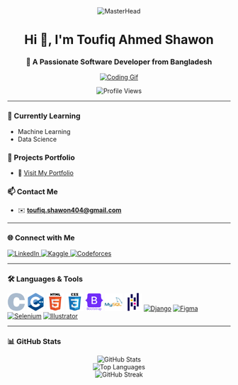 <div align="center">
  <img src="https://media.giphy.com/media/KA593kO0JvXMs/giphy.gif" alt="MasterHead" style="width: 100%; max-height: 400px; object-fit: cover;" />
</div>


<h1 align="center">Hi 👋, I'm Toufiq Ahmed Shawon</h1>
<h3 align="center">🚀 A Passionate Software Developer from Bangladesh</h3>

<p align="center">
  <a href="https://t-shawon.github.io/" target="_blank">
    <img src="https://c.tenor.com/GfSX-u7VGM4AAAAC/coding.gif" alt="Coding Gif" width="300"/>
  </a>
</p>

<p align="center">
  <img src="https://komarev.com/ghpvc/?username=t-shawon&label=Profile%20Views&color=0e75b6&style=flat" alt="Profile Views" />
</p>

---

### 🌱 Currently Learning
- Machine Learning
- Data Science

### 💼 Projects Portfolio
- 🔗 [Visit My Portfolio](https://t-shawon.github.io/)

### 📫 Contact Me
- ✉️ **toufiq.shawon404@gmail.com**

---

### 🌐 Connect with Me

<p align="left">
  <a href="https://www.linkedin.com/in/toufiq-ahmed-shawon-6b7824236/" target="_blank">
    <img src="https://raw.githubusercontent.com/rahuldkjain/github-profile-readme-generator/master/src/images/icons/Social/linked-in-alt.svg" height="30" width="40" alt="LinkedIn" />
  </a>
  <a href="https://kaggle.com/shawon404" target="_blank">
    <img src="https://raw.githubusercontent.com/rahuldkjain/github-profile-readme-generator/master/src/images/icons/Social/kaggle.svg" height="30" width="40" alt="Kaggle" />
  </a>
  <a href="https://codeforces.com/profile/shawon404" target="_blank">
    <img src="https://raw.githubusercontent.com/rahuldkjain/github-profile-readme-generator/master/src/images/icons/Social/codeforces.svg" height="30" width="40" alt="Codeforces" />
  </a>
</p>

---

### 🛠️ Languages & Tools

<p align="left">
  <a href="https://www.cprogramming.com/" target="_blank"><img src="https://raw.githubusercontent.com/devicons/devicon/master/icons/c/c-original.svg" width="40" height="40" alt="C" /></a>
  <a href="https://www.w3schools.com/cpp/" target="_blank"><img src="https://raw.githubusercontent.com/devicons/devicon/master/icons/cplusplus/cplusplus-original.svg" width="40" height="40" alt="C++" /></a>
  <a href="https://www.w3.org/html/" target="_blank"><img src="https://raw.githubusercontent.com/devicons/devicon/master/icons/html5/html5-original-wordmark.svg" width="40" height="40" alt="HTML" /></a>
  <a href="https://www.w3schools.com/css/" target="_blank"><img src="https://raw.githubusercontent.com/devicons/devicon/master/icons/css3/css3-original-wordmark.svg" width="40" height="40" alt="CSS" /></a>
  <a href="https://getbootstrap.com" target="_blank"><img src="https://raw.githubusercontent.com/devicons/devicon/master/icons/bootstrap/bootstrap-plain-wordmark.svg" width="40" height="40" alt="Bootstrap" /></a>
  <a href="https://www.mysql.com/" target="_blank"><img src="https://raw.githubusercontent.com/devicons/devicon/master/icons/mysql/mysql-original-wordmark.svg" width="40" height="40" alt="MySQL" /></a>
  <a href="https://pandas.pydata.org/" target="_blank"><img src="https://raw.githubusercontent.com/devicons/devicon/master/icons/pandas/pandas-original.svg" width="40" height="40" alt="Pandas" /></a>
  <a href="https://www.djangoproject.com/" target="_blank"><img src="https://cdn.worldvectorlogo.com/logos/django.svg" width="40" height="40" alt="Django" /></a>
  <a href="https://www.figma.com/" target="_blank"><img src="https://www.vectorlogo.zone/logos/figma/figma-icon.svg" width="40" height="40" alt="Figma" /></a>
  <a href="https://www.selenium.dev" target="_blank"><img src="https://raw.githubusercontent.com/detain/svg-logos/780f25886640cef088af994181646db2f6b1a3f8/svg/selenium-logo.svg" width="40" height="40" alt="Selenium" /></a>
  <a href="https://www.adobe.com/products/illustrator.html" target="_blank"><img src="https://www.vectorlogo.zone/logos/adobe_illustrator/adobe_illustrator-icon.svg" width="40" height="40" alt="Illustrator" /></a>
</p>

---

### 📊 GitHub Stats

<p align="center">
  <img src="https://github-readme-stats.vercel.app/api?username=t-shawon&show_icons=true&theme=default" alt="GitHub Stats" />
  <br />
  <img src="https://github-readme-stats.vercel.app/api/top-langs/?username=t-shawon&layout=compact&theme=default" alt="Top Languages" />
  <br />
  <img src="https://github-readme-streak-stats.herokuapp.com?user=t-shawon" alt="GitHub Streak" />
</p>
